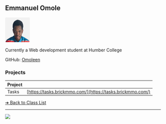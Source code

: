 <style>@import url("//readme.codeadam.ca/readme.css");</style>

## Emmanuel Omole

![Emmanuel Omole](../images/omoleen.png)

Currently a Web development student at Humber College

GitHub: [Omoleen](https://github.com/omoleen)

### Projects

| Project |                                                         |
| ------- | ------------------------------------------------------- |
| Tasks   | [https://tasks.brickmmo.com/](https://tasks.brickmmo.com/) |

[&#10132; Back to Class List](/)

---

<a href="https://brickmmo.com">
<img src="https://brickmmo.com/images/brickmmo-logo-horizontal.jpg" width="100">
</a>

